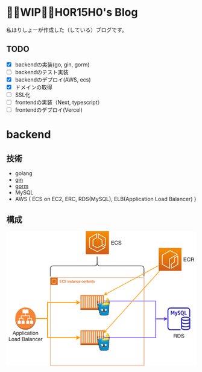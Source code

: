 # 🏃‍♂️WIP🏃‍♂️H0R15H0's Blog
私ほりしょーが作成した（している）ブログです。

## TODO
- [x] backendの実装(go, gin, gorm)
- [ ] backendのテスト実装
- [x] backendのデプロイ(AWS, ecs)
- [x] ドメインの取得
- [ ] SSL化
- [ ] frontendの実装（Next, typescript）
- [ ] frontendのデプロイ(Vercel)

# backend

## 技術
- golang
- [gin](https://github.com/gin-gonic/gin)
- [gorm](https://github.com/go-gorm/gorm)
- MySQL
- AWS ( ECS on EC2, ERC, RDS(MySQL), ELB(Application Load Balancer) )

## 構成
<p align="center">
  <img src="docs/images/blog_backend_infrastructure.png?raw=true" alt="Blog Backend Infrastructure"/>
</p>

